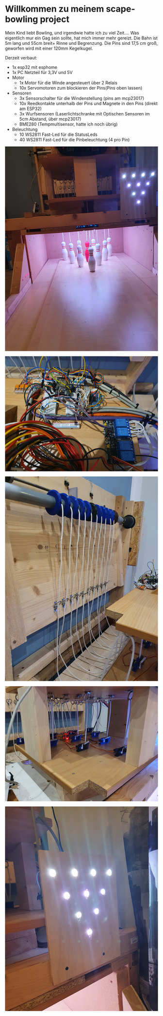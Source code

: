 # Willkommen zu meinem scape-bowling project

Mein Kind liebt Bowling, und irgendwie hatte ich zu viel Zeit....
Was eigentlich mur ein Gag sein sollte, hat mich immer mehr gereizt. Die Bahn ist 5m lang und 55cm breit+ Rinne und Begrenzung.
Die Pins sind 17,5 cm groß, geworfen wird mit einer 120mm Kegelkugel.


Derzeit verbaut:
- 1x esp32 mit esphome
- 1x PC Netzteil für 3,3V und 5V
- Motor
  - 1x Motor für die Winde angesteuert über 2 Relais
  - 10x Servomotoren zum blockieren der Pins(Pins oben lassen)
- Sensoren
  - 3x Sensorschalter für die Windenstellung (pins am mcp23017)
  - 10x Reedkontakte unterhalb der Pins und Magnete in den Pins (direkt am ESP32)
  - 3x Wurfsensoren (Laserlichtschranke mit Optischen Sensoren im 5cm Abstand, über mcp23017)
  - BME280 (Tempmultisensor, hatte ich noch übrig)
- Beleuchtung
  - 10 WS2811 Fast-Led für die StatusLeds
  - 40 WS2811 Fast-Led für die Pinbeleuchtung (4 pro Pin)

![Main](img/total.png)

![Main](img/kabel.png)

![Main](img/rolle.png)

![Main](img/pinsperren.png)

![Main](img/pinstatus.png)


